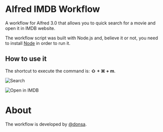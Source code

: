 # Alfred IMDB Workflow

A workflow for Alfred 3.0 that allows you to quick search for a movie and open it in IMDB website.

The workflow script was built with Node.js and, believe it or not, you need to install [Node](https://nodejs.org/en/) in order to run it.

## How to use it

The shortcut to execute the command is: **⇧ + ⌘ + m**.

![Search](http://i.imgur.com/rdg7aV0.png)

![Open in IMDB](http://i.imgur.com/lBxNd5d.png)


About
===
The workflow is developed by [@donsa](http://twitter.com/nunolopes_99/).
